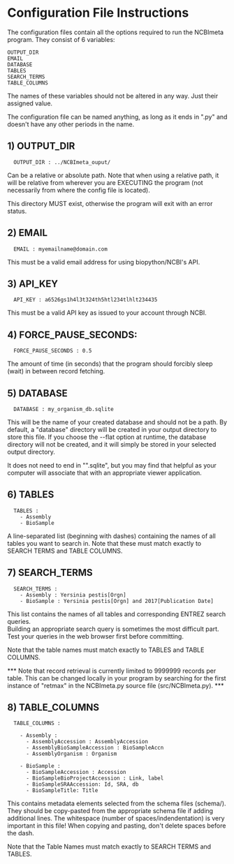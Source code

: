 # Configuration File Instructions

The configuration files contain all the options required to run the NCBImeta program.
They consist of 6 variables:
```
OUTPUT_DIR    
EMAIL    
DATABASE    
TABLES    
SEARCH_TERMS    
TABLE_COLUMNS    
```
The names of these variables should not be altered in any way. Just their assigned value.    

The configuration file can be named anything, as long as it ends in ".py" and doesn't have any other periods in the name.

## 1) OUTPUT_DIR
```
  OUTPUT_DIR : ../NCBImeta_ouput/  
```
Can be a relative or absolute path. Note that when using a relative path, it will be relative from wherever you are EXECUTING the program (not necessarily from where the config file is located).    

This directory MUST exist, otherwise the program will exit with an error status.    

## 2) EMAIL
```
  EMAIL : myemailname@domain.com
```
This must be a valid email address for using biopython/NCBI's API.    

## 3) API_KEY
```
  API_KEY : a6526gs1h4l3t324th5htl234tlhlt234435
```
This must be a valid API key as issued to your account through NCBI.

## 4) FORCE_PAUSE_SECONDS:
```
  FORCE_PAUSE_SECONDS : 0.5
```
The amount of time (in seconds) that the program should forcibly sleep (wait) in between record fetching.

## 5) DATABASE
```
  DATABASE : my_organism_db.sqlite    
```
This will be the name of your created database and should not be a path. By default, a "database" directory will be created in your output directory to store this file. If you choose the --flat option at runtime, the database directory will not be created, and it will simply be stored in your selected output directory.    

It does not need to end in "".sqlite", but you may find that helpful as your computer will associate that with an appropriate viewer application.    

## 6) TABLES
```
  TABLES :  
    - Assembly  
    - BioSample  
```
A line-separated list (beginning with dashes) containing the names of all tables you want to search in. Note that these must match exactly to SEARCH TERMS and TABLE COLUMNS.

## 7) SEARCH_TERMS
```
  SEARCH_TERMS :
    - Assembly : Yersinia pestis[Orgn]
    - BioSample : Yersinia pestis[Orgn] and 2017[Publication Date]
```
This list contains the names of all tables and corresponding ENTREZ search queries.    
Building an appropriate search query is sometimes the most difficult part.    
Test your queries in the web browser first before committing.    

Note that the table names must match exactly to TABLES and TABLE COLUMNS.    

*** Note that record retrieval is currently limited to 9999999 records per table. This can be changed locally in your program by searching for the first instance of "retmax" in the NCBImeta.py source file (src/NCBImeta.py). ***    

## 8) TABLE_COLUMNS
```
  TABLE_COLUMNS :

    - Assembly :
      - AssemblyAccession : AssemblyAccession
      - AssemblyBioSampleAccession : BioSampleAccn
      - AssemblyOrganism : Organism

    - BioSample :
      - BioSampleAccession : Accession
      - BioSampleBioProjectAccession : Link, label
      - BioSampleSRAAccession: Id, SRA, db
      - BioSampleTitle: Title
```
This contains metadata elements selected from the schema files (schema/). They should be copy-pasted from the appropriate schema file if adding additional lines. The whitespace (number of spaces/indendentation) is very important in this file! When copying and pasting, don't delete spaces before the dash.

Note that the Table Names must match exactly to SEARCH TERMS and TABLES.    
